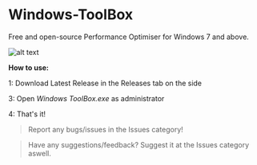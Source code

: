 # Windows-ToolBox
Free and open-source Performance Optimiser for Windows 7 and above.

![alt text]([https://github.com/danielm3600/Windows-ToolBox/blob/main/Capture.PNG])

**How to use:**

1: Download Latest Release in the Releases tab on the side

3: Open *Windows ToolBox.exe* as administrator

4: That's it!

> Report any bugs/issues in the Issues category!

> Have any suggestions/feedback? Suggest it at the Issues category aswell.

